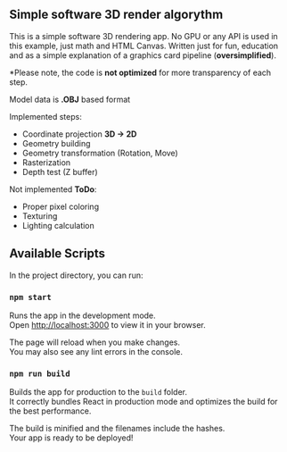 ## Simple software 3D render algorythm

This is a simple software 3D rendering app.
No GPU or any API is used in this example, just math and HTML Canvas.
Written just for fun, education and as a simple explanation of a graphics card pipeline (**oversimplified**).

*Please note, the code is **not optimized** for more transparency of each step.

Model data is **.OBJ** based format

Implemented steps:

- Coordinate projection **3D -> 2D**
- Geometry building
- Geometry transformation (Rotation, Move)
- Rasterization
- Depth test (Z buffer)

Not implemented **ToDo**:

- Proper pixel coloring
- Texturing
- Lighting calculation

## Available Scripts

In the project directory, you can run:

### `npm start`

Runs the app in the development mode.\
Open [http://localhost:3000](http://localhost:3000) to view it in your browser.

The page will reload when you make changes.\
You may also see any lint errors in the console.

### `npm run build`

Builds the app for production to the `build` folder.\
It correctly bundles React in production mode and optimizes the build for the best performance.

The build is minified and the filenames include the hashes.\
Your app is ready to be deployed!

